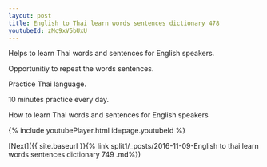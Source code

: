 ```yaml
---
layout: post
title: English to Thai learn words sentences dictionary 478 
youtubeId: zMc9xV5bUxU
---
```

 
 
Helps to learn Thai words and sentences for English speakers.

Opportunitiy to repeat the words sentences. 

Practice Thai language. 
 
10 minutes practice every day. 
 
How to learn Thai words and sentences for English speakers 
 
{% include youtubePlayer.html id=page.youtubeId %}
 
 
[Next]({{ site.baseurl }}{% link  split1/_posts/2016-11-09-English to thai learn words sentences dictionary 749 .md%})
 
